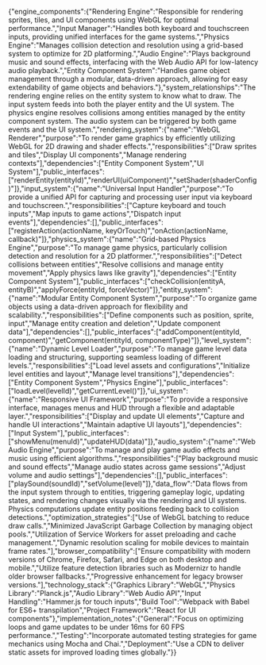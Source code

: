 {"engine_components":{"Rendering Engine":"Responsible for rendering sprites, tiles, and UI components using WebGL for optimal performance.","Input Manager":"Handles both keyboard and touchscreen inputs, providing unified interfaces for the game systems.","Physics Engine":"Manages collision detection and resolution using a grid-based system to optimize for 2D platforming.","Audio Engine":"Plays background music and sound effects, interfacing with the Web Audio API for low-latency audio playback.","Entity Component System":"Handles game object management through a modular, data-driven approach, allowing for easy extendability of game objects and behaviors."},"system_relationships":"The rendering engine relies on the entity system to know what to draw. The input system feeds into both the player entity and the UI system. The physics engine resolves collisions among entities managed by the entity component system. The audio system can be triggered by both game events and the UI system.","rendering_system":{"name":"WebGL Renderer","purpose":"To render game graphics by efficiently utilizing WebGL for 2D drawing and shader effects.","responsibilities":["Draw sprites and tiles","Display UI components","Manage rendering contexts"],"dependencies":["Entity Component System","UI System"],"public_interfaces":["renderEntity(entityId)","renderUI(uiComponent)","setShader(shaderConfig)"]},"input_system":{"name":"Universal Input Handler","purpose":"To provide a unified API for capturing and processing user input via keyboard and touchscreen.","responsibilities":["Capture keyboard and touch inputs","Map inputs to game actions","Dispatch input events"],"dependencies":[],"public_interfaces":["registerAction(actionName, keyOrTouch)","onAction(actionName, callback)"]},"physics_system":{"name":"Grid-based Physics Engine","purpose":"To manage game physics, particularly collision detection and resolution for a 2D platformer.","responsibilities":["Detect collisions between entities","Resolve collisions and manage entity movement","Apply physics laws like gravity"],"dependencies":["Entity Component System"],"public_interfaces":["checkCollision(entityA, entityB)","applyForce(entityId, forceVector)"]},"entity_system":{"name":"Modular Entity Component System","purpose":"To organize game objects using a data-driven approach for flexibility and scalability.","responsibilities":["Define components such as position, sprite, input","Manage entity creation and deletion","Update component data"],"dependencies":[],"public_interfaces":["addComponent(entityId, component)","getComponent(entityId, componentType)"]},"level_system":{"name":"Dynamic Level Loader","purpose":"To manage game level data loading and structuring, supporting seamless loading of different levels.","responsibilities":["Load level assets and configurations","Initialize level entities and layout","Manage level transitions"],"dependencies":["Entity Component System","Physics Engine"],"public_interfaces":["loadLevel(levelId)","getCurrentLevel()"]},"ui_system":{"name":"Responsive UI Framework","purpose":"To provide a responsive interface, manages menus and HUD through a flexible and adaptable layer.","responsibilities":["Display and update UI elements","Capture and handle UI interactions","Maintain adaptive UI layouts"],"dependencies":["Input System"],"public_interfaces":["showMenu(menuId)","updateHUD(data)"]},"audio_system":{"name":"Web Audio Engine","purpose":"To manage and play game audio effects and music using efficient algorithms.","responsibilities":["Play background music and sound effects","Manage audio states across game sessions","Adjust volume and audio settings"],"dependencies":[],"public_interfaces":["playSound(soundId)","setVolume(level)"]},"data_flow":"Data flows from the input system through to entities, triggering gameplay logic, updating states, and rendering changes visually via the rendering and UI systems. Physics computations update entity positions feeding back to collision detections.","optimization_strategies":["Use of WebGL batching to reduce draw calls.","Minimized JavaScript Garbage Collection by managing object pools.","Utilization of Service Workers for asset preloading and cache management.","Dynamic resolution scaling for mobile devices to maintain frame rates."],"browser_compatibility":["Ensure compatibility with modern versions of Chrome, Firefox, Safari, and Edge on both desktop and mobile.","Utilize feature detection libraries such as Modernizr to handle older browser fallbacks.","Progressive enhancement for legacy browser versions."],"technology_stack":{"Graphics Library":"WebGL","Physics Library":"Planck.js","Audio Library":"Web Audio API","Input Handling":"Hammer.js for touch inputs","Build Tool":"Webpack with Babel for ES6+ transpilation","Project Framework":"React for UI components"},"implementation_notes":{"General":"Focus on optimizing loops and game updates to be under 16ms for 60 FPS performance.","Testing":"Incorporate automated testing strategies for game mechanics using Mocha and Chai.","Deployment":"Use a CDN to deliver static assets for improved loading times globally."}}